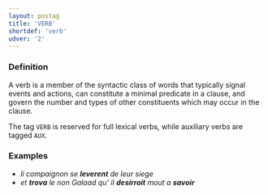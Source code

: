```yaml
---
layout: postag
title: 'VERB'
shortdef: 'verb'
udver: '2'
---
```


### Definition

A verb is a member of the syntactic class of words that typically signal events and actions, can constitute a minimal predicate in a clause, and govern the number and types of other constituents which may occur in the clause.

The tag `VERB` is reserved for full lexical verbs, while auxiliary verbs are tagged `AUX`.

### Examples

- _li compaignon se <b>leverent</b> de leur siege_
- _et <b>trova</b> le non Galaad qu' il <b>desirroit</b> mout a <b>savoir</b>_
<!-- Interlanguage links updated St lis 3 20:58:15 CET 2021 -->

